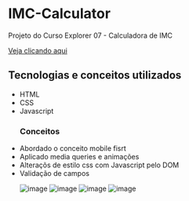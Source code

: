 # IMC-Calculator
Projeto do Curso Explorer 07 - Calculadora de IMC 

[Veja clicando aqui](https://valdeirbarbosa.github.io/IMC-Calculator/)


<h2>Tecnologias e conceitos utilizados </h2>

<ul>
<li>HTML</li>
<li>CSS</li>
<li>Javascript</li>

<h3> Conceitos </h3>
<li>Abordado o conceito mobile fisrt</li>
<li>Aplicado media queries e animações</li>
<li>Alteraçõs de estilo css com Javascript pelo DOM </li>
<li>Validação de campos</li>
</ol>

![image](https://user-images.githubusercontent.com/6127742/210286275-f8bd47e7-5564-4bc0-8374-7d9f64aad4e8.png)
![image](https://user-images.githubusercontent.com/6127742/210286287-d3050563-ae5c-4abd-bf35-c4b590c0402d.png)
![image](https://user-images.githubusercontent.com/6127742/210286296-9df592ec-d909-4b62-957f-0bad81619ae5.png)
![image](https://user-images.githubusercontent.com/6127742/210286343-ee2e4c68-8cb3-4b8a-93ca-ce779cc84d07.png)
